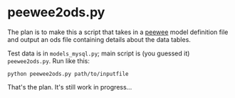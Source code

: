 # peewee2ods.py

The plan is to make this a script that takes in a [peewee](http://docs.peeewe-orm.com)
model definition file and output an ods file containing details about the
data tables.

Test data is in `models_mysql.py`; main script is (you guessed it)
`peewee2ods.py`. Run like this:

    python peewee2ods.py path/to/inputfile

That's the plan. It's still work in progress...
